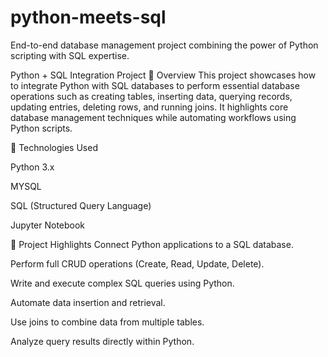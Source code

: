 # python-meets-sql
End-to-end database management project combining the power of Python scripting with SQL expertise.

Python + SQL Integration Project
📖 Overview
This project showcases how to integrate Python with SQL databases to perform essential database operations such as creating tables, inserting data, querying records, updating entries, deleting rows, and running joins.
It highlights core database management techniques while automating workflows using Python scripts.

🔧 Technologies Used

Python 3.x

MYSQL

SQL (Structured Query Language)

Jupyter Notebook

🚀 Project Highlights
Connect Python applications to a SQL database.

Perform full CRUD operations (Create, Read, Update, Delete).

Write and execute complex SQL queries using Python.

Automate data insertion and retrieval.

Use joins to combine data from multiple tables.

Analyze query results directly within Python.
